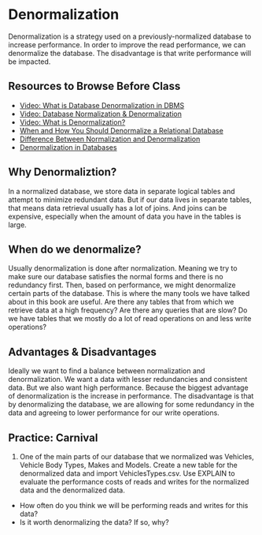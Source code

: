 # Denormalization

Denormalization is a strategy used on a previously-normalized database to increase performance. 
In order to improve the read performance, we can denormalize the database. The disadvantage is that write performance will be impacted.

## Resources to Browse Before Class

- [Video: What is Database Denormalization in DBMS](https://www.youtube.com/watch?v=mVHrVj7IXmU)
- [Video: Database Normalization & Denormalization](https://www.youtube.com/watch?v=sGJgeO3kpzI)
- [Video: What is Denormalization?](https://www.youtube.com/watch?v=W8U21XIJqAc)
- [When and How You Should Denormalize a Relational Database](https://rubygarage.org/blog/database-denormalization-with-examples)
- [Difference Between Normalization and Denormalization](https://www.tutorialspoint.com/difference-between-normalization-and-denormalization)
- [Denormalization in Databases](https://www.geeksforgeeks.org/denormalization-in-databases/)

## Why Denormaliztion?

In a normalized database, we store data in separate logical tables and attempt to minimize redundant data. But if our data lives in separate tables, that means data retrieval usually has a lot of joins. And joins can be expensive, especially when the amount of data you have in the tables is large.

## When do we denormalize?

Usually denormalization is done after normalization. Meaning we try to make sure our database satisfies the normal forms and there is no redundancy first. Then, based on performance, we might denormalize certain parts of the database. This is where the many tools we have talked about in this book are useful. Are there any tables that from which we retrieve data at a high frequency? Are there any queries that are slow? Do we have tables that we mostly do a lot of read operations on and less write operations?

## Advantages & Disadvantages

Ideally we want to find a balance between normalization and denormalization. We want a data with lesser redundancies and consistent data. But we also want high performance. Because the biggest advantage of denormalization is the increase in performance. The disadvantage is that by denormalizing the database, we are allowing for some redundancy in the data and agreeing to lower performance for our write operations.


## Practice: Carnival

1. One of the main parts of our database that we normalized was Vehicles, Vehicle Body Types, Makes and Models. Create a new table for the denormalized data and import VehiclesTypes.csv. Use EXPLAIN to evaluate the performance costs of reads and writes for the normalized data and the denormalized data.

- How often do you think we will be performing reads and writes for this data?
- Is it worth denormalizing the data? If so, why?
